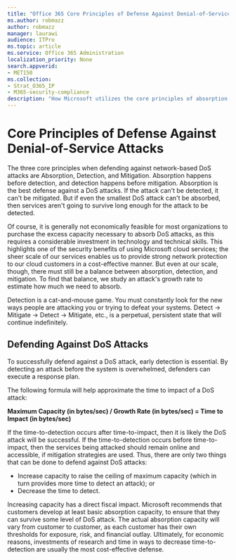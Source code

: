 ```yaml
---
title: "Office 365 Core Principles of Defense Against Denial-of-Service Attacks"
ms.author: robmazz
author: robmazz
manager: laurawi
audience: ITPro
ms.topic: article
ms.service: Office 365 Administration
localization_priority: None
search.appverid:
- MET150
ms.collection:
- Strat_O365_IP
- M365-security-compliance
description: "How Microsoft utilizes the core principles of absorption, detection, and mitigation in its defense against denial-of-service (DoS) attacks."
---
```


# Core Principles of Defense Against Denial-of-Service Attacks

The three core principles when defending against network-based DoS attacks are Absorption, Detection, and Mitigation.
Absorption happens before detection, and detection happens before mitigation. Absorption is the best defense against a DoS attacks. If the attack can't be detected, it can't be mitigated. But if even the smallest DoS attack can't be absorbed, then services aren't going to survive long enough for the attack to be detected.

Of course, it is generally not economically feasible for most organizations to purchase the excess capacity necessary to absorb DoS attacks, as this requires a considerable investment in technology and technical skills. This highlights one of the security benefits of using Microsoft cloud services; the sheer scale of our services enables us to provide strong network protection to our cloud customers in a cost-effective manner. But even at our scale, though, there must still be a balance between absorption, detection, and mitigation. To find that balance, we study an attack's growth rate to estimate how much we need to absorb.

Detection is a cat-and-mouse game. You must constantly look for the new ways people are attacking you or trying to defeat your systems. Detect -> Mitigate -> Detect -> Mitigate, etc., is a perpetual, persistent state that will continue indefinitely.

## Defending Against DoS Attacks

To successfully defend against a DoS attack, early detection is essential. By detecting an attack before the system is overwhelmed, defenders can execute a response plan.

The following formula will help approximate the time to impact of a DoS attack:

   **Maximum Capacity (in bytes/sec) / Growth Rate (in bytes/sec) = Time to Impact (in bytes/sec)**

If the time-to-detection occurs after time-to-impact, then it is likely the DoS attack will be successful. If the time-to-detection occurs before time-to-impact, then the services being attacked should remain online and accessible, if mitigation strategies are used. Thus, there are only two things that can be done to defend against DoS attacks:
- Increase capacity to raise the ceiling of maximum capacity (which in turn provides more time to detect an attack); or
- Decrease the time to detect.

Increasing capacity has a direct fiscal impact. Microsoft recommends that customers develop at least basic absorption capacity, to ensure that they can survive some level of DoS attack. The actual absorption capacity will vary from customer to customer, as each customer has their own thresholds for exposure, risk, and financial outlay. Ultimately, for economic reasons, investments of research and time in ways to decrease time-to-detection are usually the most cost-effective defense.
